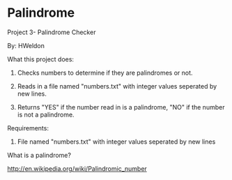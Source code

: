 # Palindrome

Project 3- Palindrome Checker

By: HWeldon


What this project does:

1. Checks numbers to determine if they are palindromes or not.

2. Reads in a file named "numbers.txt" with integer values seperated by new lines.

3. Returns "YES" if the number read in is a palindrome, "NO" if the number is not a palindrome.


Requirements:

1. File named "numbers.txt" with integer values seperated by new lines 


What is a palindrome?

http://en.wikipedia.org/wiki/Palindromic_number
